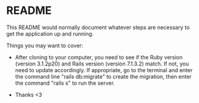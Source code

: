 # README

This README would normally document whatever steps are necessary to get the
application up and running.

Things you may want to cover:

* After cloning to your computer, you need to see if the Ruby version (version 3.1.2p20) and Rails version (version 7.1.3.2) match.
If not, you need to update accordingly.
If appropriate, go to the terminal and enter the command line "rails db:migrate" to create the migration, then enter the command "rails s" to run the server.


* Thanks <3
